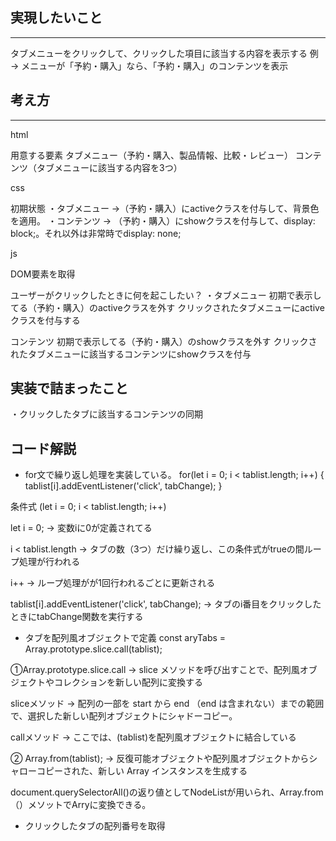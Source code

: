 ## 実現したいこと
***
タブメニューをクリックして、クリックした項目に該当する内容を表示する
例 → メニューが「予約・購入」なら、「予約・購入」のコンテンツを表示

## 考え方
***

html

用意する要素
タブメニュー（予約・購入、製品情報、比較・レビュー）
コンテンツ（タブメニューに該当する内容を3つ）

css

初期状態
・タブメニュー
→（予約・購入）にactiveクラスを付与して、背景色を適用。
・コンテンツ
→ （予約・購入）にshowクラスを付与して、display: block;。それ以外は非常時でdisplay: none;

js

DOM要素を取得

ユーザーがクリックしたときに何を起こしたい？
・タブメニュー
初期で表示してる（予約・購入）のactiveクラスを外す
クリックされたタブメニューにactiveクラスを付与する

コンテンツ
初期で表示してる（予約・購入）のshowクラスを外す
クリックされたタブメニューに該当するコンテンツにshowクラスを付与

## 実装で詰まったこと

・クリックしたタブに該当するコンテンツの同期

## コード解説

- for文で繰り返し処理を実装している。
for(let i = 0; i < tablist.length; i++) {
  tablist[i].addEventListener('click', tabChange);
}

条件式 (let i = 0; i < tablist.length; i++) 

let i = 0;
→ 変数iに0が定義されてる

i < tablist.length
→ タブの数（3つ）だけ繰り返し、この条件式がtrueの間ループ処理が行われる

i++
→ ループ処理がが1回行われるごとに更新される

tablist[i].addEventListener('click', tabChange);
→ タブのi番目をクリックしたときにtabChange関数を実行する

- タブを配列風オブジェクトで定義
const aryTabs = Array.prototype.slice.call(tablist);

①Array.prototype.slice.call
→ slice メソッドを呼び出すことで、配列風オブジェクトやコレクションを新しい配列に変換する

sliceメソッド
→ 配列の一部を start から end （end は含まれない）までの範囲で、選択した新しい配列オブジェクトにシャドーコピー。

callメソッド
→ ここでは、(tablist)を配列風オブジェクトに結合している

② Array.from(tablist);
→ 反復可能オブジェクトや配列風オブジェクトからシャローコピーされた、新しい Array インスタンスを生成する

document.querySelectorAll()の返り値としてNodeListが用いられ、Array.from（）メソットでArryに変換できる。

- クリックしたタブの配列番号を取得

